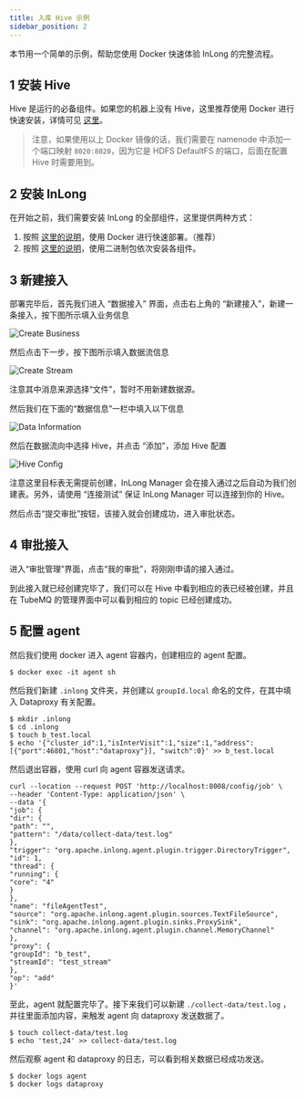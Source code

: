 ```yaml
---
title: 入库 Hive 示例
sidebar_position: 2
---
```


本节用一个简单的示例，帮助您使用 Docker 快速体验 InLong 的完整流程。


## 1 安装 Hive
Hive 是运行的必备组件。如果您的机器上没有 Hive，这里推荐使用 Docker 进行快速安装，详情可见 [这里](https://github.com/big-data-europe/docker-hive)。

> 注意，如果使用以上 Docker 镜像的话，我们需要在 namenode 中添加一个端口映射 `8020:8020`，因为它是 HDFS DefaultFS 的端口，后面在配置 Hive 时需要用到。

## 2 安装 InLong
在开始之前，我们需要安装 InLong 的全部组件，这里提供两种方式：
1. 按照 [这里的说明](deployment/docker.md)，使用 Docker 进行快速部署。（推荐）
2. 按照 [这里的说明](deployment/bare_metal.md)，使用二进制包依次安装各组件。


## 3 新建接入
部署完毕后，首先我们进入 “数据接入” 界面，点击右上角的 “新建接入”，新建一条接入，按下图所示填入业务信息

<img src="../../img/create-business.png" align="center" alt="Create Business"/>

然后点击下一步，按下图所示填入数据流信息

<img src="../../img/create-stream.png" align="center" alt="Create Stream"/>

注意其中消息来源选择“文件”，暂时不用新建数据源。

然后我们在下面的“数据信息”一栏中填入以下信息

<img src="../../img/data-information.png" align="center" alt="Data Information"/>

然后在数据流向中选择 Hive，并点击 “添加”，添加 Hive 配置

<img src="../../img/hive-config.png" align="center" alt="Hive Config"/>

注意这里目标表无需提前创建，InLong Manager 会在接入通过之后自动为我们创建表。另外，请使用 “连接测试” 保证 InLong Manager 可以连接到你的 Hive。

然后点击“提交审批”按钮，该接入就会创建成功，进入审批状态。

## 4 审批接入
进入“审批管理”界面，点击“我的审批”，将刚刚申请的接入通过。

到此接入就已经创建完毕了，我们可以在 Hive 中看到相应的表已经被创建，并且在 TubeMQ 的管理界面中可以看到相应的 topic 已经创建成功。

## 5 配置 agent
然后我们使用 docker 进入 agent 容器内，创建相应的 agent 配置。
```
$ docker exec -it agent sh
```

然后我们新建 `.inlong` 文件夹，并创建以 `groupId.local` 命名的文件，在其中填入 Dataproxy 有关配置。
```
$ mkdir .inlong
$ cd .inlong
$ touch b_test.local
$ echo '{"cluster_id":1,"isInterVisit":1,"size":1,"address": [{"port":46801,"host":"dataproxy"}], "switch":0}' >> b_test.local
```

然后退出容器，使用 curl 向 agent 容器发送请求。
```
curl --location --request POST 'http://localhost:8008/config/job' \
--header 'Content-Type: application/json' \
--data '{
"job": {
"dir": {
"path": "",
"pattern": "/data/collect-data/test.log"
},
"trigger": "org.apache.inlong.agent.plugin.trigger.DirectoryTrigger",
"id": 1,
"thread": {
"running": {
"core": "4"
}
},
"name": "fileAgentTest",
"source": "org.apache.inlong.agent.plugin.sources.TextFileSource",
"sink": "org.apache.inlong.agent.plugin.sinks.ProxySink",
"channel": "org.apache.inlong.agent.plugin.channel.MemoryChannel"
},
"proxy": {
"groupId": "b_test",
"streamId": "test_stream"
},
"op": "add"
}'
```

至此，agent 就配置完毕了。接下来我们可以新建 `./collect-data/test.log` ，并往里面添加内容，来触发 agent 向 dataproxy 发送数据了。

```
$ touch collect-data/test.log
$ echo 'test,24' >> collect-data/test.log
```

然后观察 agent 和 dataproxy 的日志，可以看到相关数据已经成功发送。

```
$ docker logs agent
$ docker logs dataproxy
```



